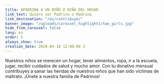 ```yaml
---
title: APADRINA A UN NIÑO O NIÑA DEL HOGAR
link_text: Quiero ser Padrino o Madrina
link_destination: "/es/contribuye/"
banner_image: "/uploads/carousel_highlights/two_girls.jpg"
hide_from_carousel: false
lang: es
order: 5
always_show: true
creation_date: 2020-04-10 12:00:00 Z
---
```


Nuestros niños se merecen un hogar, tener alimentos, ropa, ir a la escuela, jugar, recibir cuidados de salud y mucho amor. Con tu donativo mensual contribuyes a sanar las heridas de nuestros niños que han sido víctimas de maltrato. ¡Únete a nuestra familia de Padrinos!
